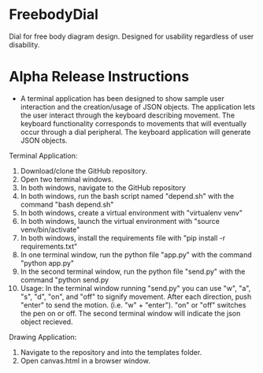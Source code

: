 # FreebodyDial
Dial for free body diagram design. Designed for usability regardless of user disability. 

# Alpha Release Instructions
- A terminal application has been designed to show sample user interaction and the creation/usage of JSON objects. The application lets the user interact through the keyboard describing movement. The keyboard functionality corresponds to movements that will eventually occur through a dial peripheral. The keyboard application will generate JSON objects. 

Terminal Application:
1. Download/clone the GitHub repository. 
2. Open two terminal windows.
3. In both windows, navigate to the GitHub repository
4. In both windows, run the bash script named "depend.sh" with the command "bash depend.sh"
5. In both windows, create a virtual environment with "virtualenv venv"
6. In both windows, launch the virtual environment with "source venv/bin/activate"
7. In both windows, install the requirements file with "pip install -r requirements.txt"
8. In one terminal window, run the python file "app.py" with the command "python app.py"
9. In the second terminal window, run the python file "send.py" with the command "python send.py
10. Usage: In the terminal window running "send.py" you can use "w", "a", "s", "d", "on", and "off" to signify movement. After each direction, push "enter" to send the motion. (i.e. "w" + "enter"). "on" or "off" switches the pen on or off. The second terminal window will indicate the json object recieved.

Drawing Application: 
1. Navigate to the repository and into the templates folder. 
2. Open canvas.html in a browser window. 


